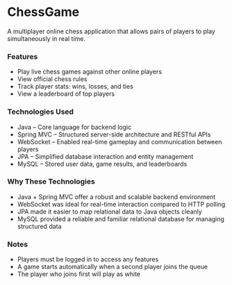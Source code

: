 # ChessGame
A multiplayer online chess application that allows pairs of players to play simultaneously in real time.

### Features
* Play live chess games against other online players
* View official chess rules
* Track player stats: wins, losses, and ties
* View a leaderboard of top players

### Technologies Used
* Java – Core language for backend logic
* Spring MVC – Structured server-side architecture and RESTful APIs
* WebSocket – Enabled real-time gameplay and communication between players
* JPA – Simplified database interaction and entity management
* MySQL – Stored user data, game results, and leaderboards

### Why These Technologies
* Java + Spring MVC offer a robust and scalable backend environment
* WebSocket was ideal for real-time interaction compared to HTTP polling
* JPA made it easier to map relational data to Java objects cleanly
* MySQL provided a reliable and familiar relational database for managing structured data

### Notes
* Players must be logged in to access any features
* A game starts automatically when a second player joins the queue
* The player who joins first will play as white
